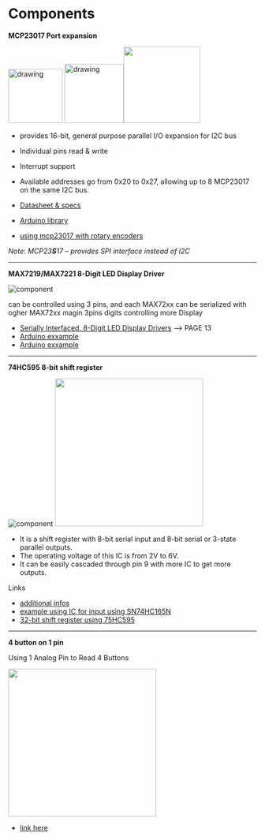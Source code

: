 # Components


**MCP23017 Port expansion**

<img src="https://external-content.duckduckgo.com/iu/?u=https%3A%2F%2Ftse1.mm.bing.net%2Fth%3Fid%3DOIP.refT_4hqeIE-qElhNAWYCwHaCr%26pid%3DApi&f=1" alt="drawing" height="110"/> <img src="https://external-content.duckduckgo.com/iu/?u=https%3A%2F%2Ftse4.mm.bing.net%2Fth%3Fid%3DOIP.6HQeFNFjhfzpgxbkoepJJgHaEV%26pid%3DApi&f=1" alt="drawing" height="120"/><img src="https://external-content.duckduckgo.com/iu/?u=https%3A%2F%2Ftse4.mm.bing.net%2Fth%3Fid%3DOIP.6fE7VvNEaynar9eXcjTdaQHaCn%26pid%3DApi&f=1" height=155>


- provides 16-bit, general purpose parallel I/O expansion for I2C bus
- Individual pins read & write
- Interrupt support 
- Available addresses go from 0x20 to 0x27, allowing up to 8 MCP23017 on the same I2C bus.


- [Datasheet & specs](https://www.microchip.com/en-us/product/MCP23017)
- [Arduino library](https://www.arduino.cc/reference/en/libraries/mcp23017/)
- [using mcp23017 with rotary encoders](https://github.com/maxgerhardt/rotary-encoder-over-mcp23017)

*Note: MCP23**S**17 – provides SPI interface instead of I2C*

---
**MAX7219/MAX7221 8-Digit LED Display Driver**

![component](https://external-content.duckduckgo.com/iu/?u=https%3A%2F%2Ftse3.mm.bing.net%2Fth%3Fid%3DOIP.vDet4LwmxjFyfWAZVgCmNgHaEx%26pid%3DApi&f=1)

can be controlled using 3 pins, and each MAX72xx can be serialized with ogher MAX72xx
magin 3pins digits controlling more Display
- [Serially Interfaced, 8-Digit LED Display Drivers](https://datasheets.maximintegrated.com/en/ds/MAX7219-MAX7221.pdf) --> PAGE 13
- [Arduino exxample](https://www.ardumotive.com/8-digit-7seg-display-en.html)
- [Arduino exxample](https://www.instructables.com/MAX7219-7-Segment-Using-Arduino/)

---
**74HC595 8-bit shift register**

![component](https://user-images.githubusercontent.com/69033251/147548151-0b67c0d7-17cd-4fed-9026-2112d08f60f6.png)
<img src="https://haberocean.com/wp-content/uploads/2019/10/32-bit-shift-register-arduino-e1596739277671.jpg" width=300>

- It is a shift register with 8-bit serial input and 8-bit serial or 3-state parallel outputs.
- The operating voltage of this IC is from 2V to 6V.
- It can be easily cascaded through pin 9 with more IC to get more outputs.

Links
- [additional infos](https://microcontrollerslab.com/74hc595-shift-register-interfacing-arduino/)
- [example using IC for input using SN74HC165N](http://www.51hei.com/bbs/dpj-48284-1.html)
- [32-bit shift register using 75HC595](https://haberocean.com/2020/08/32-bit-shift-register-module-using-74hc595-controlled-using-arduino-uno/)

---
**4 button on 1 pin**

Using 1 Analog Pin to Read 4 Buttons

<img src="https://content.instructables.com/ORIG/FR1/H6DD/HT7P4YJM/FR1H6DDHT7P4YJM.jpg?auto=webp&frame=1&width=999&height=1024&fit=bounds&md=778fc1e5ca874763e493845743633902" width=300>

- [link here](https://www.instructables.com/Using-one-analog-pin-to-read-4-buttons-Arduino/)
